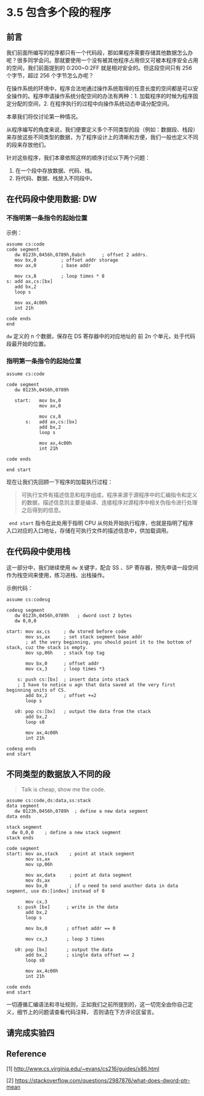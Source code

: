 # 3.5 包含多个段的程序

## 前言

我们前面所编写的程序都只有一个代码段，那如果程序需要存储其他数据怎么办呢？很多同学会问。那就要使用一个没有被其他程序占用但又可被本程序安全占用的空间，我们前面提到的 0:200~0:2FF 就是相对安全的。但这段空间只有 256 个字节，超过 256 个字节怎么办呢？

在操作系统的环境中，程序合法地通过操作系统取得的任意长度的空间都是可以安全操作的。程序申请操作系统分配空间的办法有两种：1. 加载程序的时候为程序固定分配的空间，2. 在程序执行的过程中向操作系统动态申请分配空间。

本章我们将仅讨论第一种情况。

从程序编写的角度来说，我们便要定义多个不同类型的段（例如：数据段、栈段）来存放这些不同类型的数据，为了程序设计上的清晰和方便，我们一般也定义不同的段来存放他们。

针对这些程序，我们本章依照这样的顺序讨论以下两个问题：

1. 在一个段中存放数据、代码、栈。
2. 将代码、数据、栈放入不同段中。

## 在代码段中使用数据: DW

### 不指明第一条指令的起始位置


示例：

```asm6502
assume cs:code
code segment
   dw 0123h,0456h,0789h,0abch      ; offset 2 addrs.
   mov bx,0         ; offset addr storage
   mov ax,0         ; base addr
   
   mov cx,8         ; loop times * 8
s: add ax,cs:[bx]
   add bx,2
   loop s
   
   mov ax,4c00h
   int 21h
   
code ends
end
```

`dw` 定义的 n 个数据，保存在 DS 寄存器中的对应地址的 前 2n 个单元，处于代码段最开始的位置。 

### 指明第一条指令的起始位置

```asm6502
assume cs:code

code segment
   dw 0123h,0456h,0789h
   
   start:   mov bx,0
            mov ax,0
            
            mov cx,8
       s:   add ax,cs:[bx]
            add bx,2
            loop s
            
            mov ax,4c00h
            int 21h
            
code ends

end start
```

现在让我们先回顾一下程序的加载执行过程：

> 可执行文件有描述信息和程序组成，程序来源于源程序中的汇编指令和定义的数据，描述信息则主要是编译、连接程序对源程序中相关伪指令进行处理之后得到的信息。

` end start` 指令在此处用于指明 CPU 从何处开始执行程序，也就是指明了程序入口对应的入口地址，存储在可执行文件的描述信息中，供加载调用。

## 在代码段中使用栈

这一部分中，我们继续使用 `dw` 关键字，配合 SS 、SP 寄存器，预先申请一段空间作为栈空间来使用，练习进栈、出栈操作。

示例代码：

```asm6502
assume cs:codesg

codesg segment
   dw 0123h,0456h,0789h   ; dword cost 2 bytes
   dw 0,0,0
   
start: mov ax,cs     ; dw stored before code
       mov ss,ax     ; set stack segment base addr
       ; at the very beginning, you should point it to the bottom of stack, cuz the stack is empty.
       mov sp,06h    ; stack top tag
       
       mov bx,0      ; offset addr
       mov cx,3      ; loop times *3
       
    s: push cs:[bx]  ; insert data into stack
    ; I have to notice u agn that data saved at the very first beginning units of CS.
       add bx,2      ; offset +=2
       loop s
       
   s0: pop cs:[bx]   ; output the data from the stack
       add bx,2
       loop s0
       
       mov ax,4c00h
       int 21h
       
codesg ends
end start
```

## 不同类型的数据放入不同的段

> Talk is cheap, show me the code.

```asm6502
assume cs:code,ds:data,ss:stack
data segment
   dw 0123h,0456h,0789h  ; define a new data segment
data ends

stack segment
  dw 0,0,0    ; define a new stack segment
stack ends

code segment
start: mov ax,stack    ; point at stack segment
       mov ss,ax
       mov sp,06h
       
       mov ax,data     ; point at data segment 
       mov ds,ax
       mov bx,0        ; if u need to send another data in data segment, use ds:[index] instead of 0
       
       mov cx,3
    s: push [bx]      ; write in the data
       add bx,2
       loop s
       
       mov bx,0       ; offset addr == 0
       
       mov cx,3       ; loop 3 times
       
   s0: pop [bx]       ; output the data
       add bx,2       ; single data offset == 2
       loop s0        
       
       mov ax,4c00h
       int 21h
       
code ends
end start
```

一切遵循汇编语法和寻址规则，正如我们之前所提到的，这一切完全由你自己定义，细节上的问题请查看代码注释， 否则请在下方评论区留言。

## 请完成实验四



## Reference

[1] http://www.cs.virginia.edu/~evans/cs216/guides/x86.html

[2] https://stackoverflow.com/questions/2987876/what-does-dword-ptr-mean
